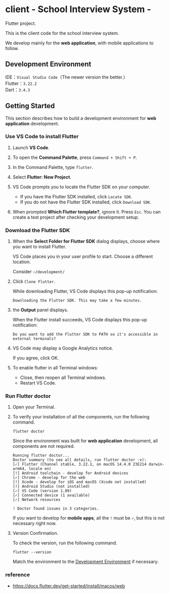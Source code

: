 # client - School Interview System -

Flutter project.

This is the client code for the school interview system.

We develop mainly for the **web application**, with mobile applications to follow.

## Development Environment

IDE：`Visual Studio Code`（The newer version the better.）<br>
Flutter：`3.22.2`<br>
Dart：`3.4.3`

## Getting Started

This section describes how to build a development environment for **web application** development.

### Use VS Code to install Flutter
1. Launch **VS Code**.
2. To open the **Command Palette**, press `Command + Shift + P`.
3. In the Command Palette, type `flutter`.
4. Select **Flutter: New Project**.
5. VS Code prompts you to locate the Flutter SDK on your computer.
   - If you have the Flutter SDK installed, click `Locate SDK`.
   - If you do not have the Flutter SDK installed, click `Download SDK`.

7. When prompted **Which Flutter template?**, ignore it. Press `Esc`. You can create a test project after checking your development setup.

### Download the Flutter SDK
1. When the **Select Folder for Flutter SDK** dialog displays, choose where you want to install Flutter.

   VS Code places you in your user profile to start. Choose a different location.

   Consider `~/development/`

2. Click `Clone Flutter`.
  
   While downloading Flutter, VS Code displays this pop-up notification:

   ```
   Downloading the Flutter SDK. This may take a few minutes.
   ```

4. the **Output** panel displays.

   When the Flutter install succeeds, VS Code displays this pop-up notification:
   
   ```
   Do you want to add the Flutter SDK to PATH so it's accessible in external terminals?
   ```

6. VS Code may display a Google Analytics notice.
  
   If you agree, click OK.

7. To enable flutter in all Terminal windows:
   - Close, then reopen all Terminal windows.
   - Restart VS Code.
  
### Run Flutter doctor
1. Open your Terminal.

2. To verify your installation of all the components, run the following command.
   ```
   flutter doctor
   ```
   Since the environment was built for **web application** development, all components are not required.

   ```
   Running flutter doctor...
   Doctor summary (to see all details, run flutter doctor -v):
   [✓] Flutter (Channel stable, 3.22.1, on macOS 14.4.0 23E214 darwin-arm64, locale en)
   [!] Android toolchain - develop for Android devices
   [✓] Chrome - develop for the web
   [!] Xcode - develop for iOS and macOS (Xcode not installed)
   [!] Android Studio (not installed)
   [✓] VS Code (version 1.89)
   [✓] Connected device (1 available)
   [✓] Network resources

   ! Doctor found issues in 3 categories.
   ```

   If you want to develop for **mobile apps**, all the `!` must be `✓`, but this is not necessary right now.
   
4. Version Confirmation.
   
   To check the version, run the following command.
   ```
   flutter --version
   ```
   Match the environment to the [Development Environment](#development-environment) if necessary.

### reference
- https://docs.flutter.dev/get-started/install/macos/web


